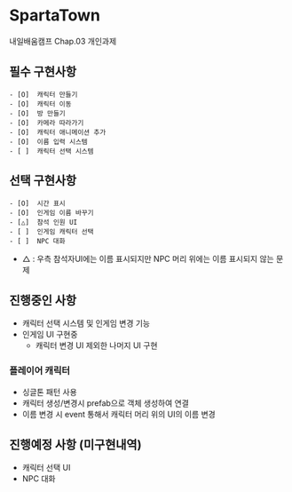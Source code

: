 # SpartaTown
 내일배움캠프 Chap.03 개인과제

 

## 필수 구현사항
    - [O]  캐릭터 만들기
    - [O]  캐릭터 이동
    - [O]  방 만들기
    - [O]  카메라 따라가기
    - [O]  캐릭터 애니메이션 추가
    - [O]  이름 입력 시스템
    - [ ]  캐릭터 선택 시스템



## 선택 구현사항
    - [O]  시간 표시
    - [O]  인게임 이름 바꾸기
    - [△]  참석 인원 UI
    - [ ]  인게임 캐릭터 선택
    - [ ]  NPC 대화


- △ : 우측 참석자UI에는 이름 표시되지만 NPC 머리 위에는 이름 표시되지 않는 문제


## 진행중인 사항
- 캐릭터 선택 시스템 및 인게임 변경 기능
- 인게임 UI 구현중
    - 캐릭터 변경 UI 제외한 나머지 UI 구현




### 플레이어 캐릭터
- 싱글톤 패턴 사용
- 캐릭터 생성/변경시 prefab으로 객체 생성하여 연결
- 이름 변경 시 event 통해서 캐릭터 머리 위의 UI의 이름 변경



## 진행예정 사항 (미구현내역)
- 캐릭터 선택 UI
- NPC 대화
